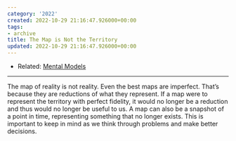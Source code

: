 ```yaml
---
category: '2022'
created: 2022-10-29 21:16:47.926000+00:00
tags:
- archive
title: The Map is Not the Territory
updated: 2022-10-29 21:16:47.926000+00:00
---
```

   
   
- Related: [Mental Models](../areas/Mental%20Models.md)   
   
   
---   
   
The map of reality is not reality. Even the best maps are imperfect. That’s because they are reductions of what they represent. If a map were to represent the territory with perfect fidelity, it would no longer be a reduction and thus would no longer be useful to us. A map can also be a snapshot of a point in time, representing something that no longer exists. This is important to keep in mind as we think through problems and make better decisions.